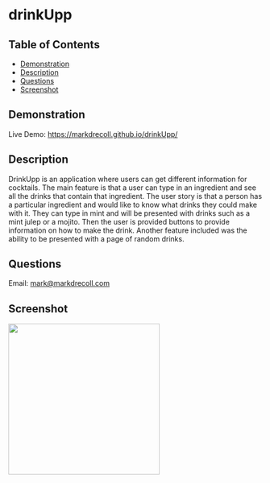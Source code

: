 # drinkUpp
  ## Table of Contents
   - [Demonstration](#Demonstration)
   - [Description](#Description)
   - [Questions](#Questions)
   - [Screenshot](#Screenshot)
## Demonstration
Live Demo: https://markdrecoll.github.io/drinkUpp/
## Description
DrinkUpp is an application where users can get different information for cocktails. The main feature is that a user can type in an ingredient and see all the drinks that contain that ingredient. The user story is that a person has a particular ingredient and would like to know what drinks they could make with it. They can type in mint and will be presented with drinks such as a mint julep or a mojito. Then the user is provided buttons to provide information on how to make the drink. Another feature included was the ability to be presented with a page of random drinks. 
## Questions
Email: mark@markdrecoll.com
## Screenshot
<img src="https://user-images.githubusercontent.com/77694281/125535885-30687ba3-d8da-45c9-a4fc-93b566e5ffcd.PNG" width="300px" height="300px">

